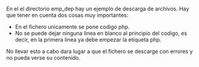 En el el directorio emp_dep hay un ejemplo de descarga de archivos. Hay que tener en cuenta dos cosas muy importantes:
- En el fichero unicamente se pone codigo php.
- No se puede dejar ninguna linea en blanco al principio del codigo, es decir, en la primera linea ya debe empezar la etiqueta php.

No llevar esto a cabo dara lugar a que el fichero se descarge con errores y no pueda verse su contenido.
